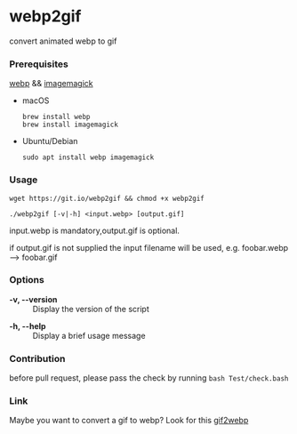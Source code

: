 # webp2gif
convert animated webp to gif

### Prerequisites

[webp](https://developers.google.com/speed/webp/download) && [imagemagick](https://imagemagick.org/script/download.php)

- macOS

   ```
   brew install webp
   brew install imagemagick
   ```

- Ubuntu/Debian

  ```
  sudo apt install webp imagemagick
  ```

### Usage

```shell
wget https://git.io/webp2gif && chmod +x webp2gif

./webp2gif [-v|-h] <input.webp> [output.gif]
```

input.webp is mandatory,output.gif is optional.

if output.gif is not supplied the input filename will be used, e.g. foobar.webp --> foobar.gif

### Options

**-v, --version**  
&emsp;&emsp;&emsp;Display the version of the script

**-h, --help**  
&emsp;&emsp;&emsp;Display a brief usage message

### Contribution

before pull request, please pass the check by running `bash Test/check.bash`

### Link
Maybe you want to convert a gif to webp?
Look for this [gif2webp](https://developers.google.com/speed/webp/docs/gif2webp)
